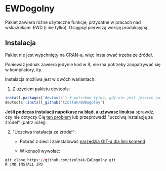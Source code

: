 # EWDogolny

Pakiet zawiera różne użyteczne funkcje, przydatne w pracach nad wskaźnikami EWD (i nie tylko).
Osiągnął pierwszą wersję produkcyjną.

## Instalacja

Pakiet nie jest wypchnięty na CRAN-a, więc instalować trzeba ze źródeł.

Ponieważ jednak zawiera jedynie kod w R, nie ma potrzeby zaopatrywać się w kompilatory, itp.

Instalacja możliwa jest w dwóch wariantach:

1) Z użyciem pakietu devtools:
```r
install.packages('devtools') # potrzbne tylko, gdy nie jest jeszcze zainstalowany
devtools::install_github('tzoltak/EWDogolny')
```

**Jeśli podczas instalacji napotkasz na błąd, a używasz linuksa** sprawdź, czy nie dotyczy Cię [ten problem](https://github.com/hadley/devtools/issues/650) lub przeprowadź "uczciwą instalację ze źródeł" (patrz niżej).

2) "Uczciwa instalacja ze źródeł":

   * Pobrać z sieci i zainstalować [narzędzia GIT-a dla linii komend](http://git-scm.com/downloads) 
   
   * W konsoli wywołać:
```r
git clone https://github.com/tzoltak/EWDogolny.git
R CMD INSTALL ZPD
```
